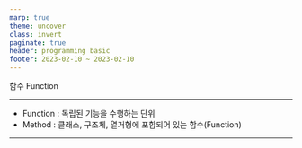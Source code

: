 ```yaml
---
marp: true
theme: uncover
class: invert
paginate: true
header: programming basic
footer: 2023-02-10 ~ 2023-02-10
---
```


함수 Function

---

* Function : 독립된 기능을 수행하는 단위
* Method : 클래스, 구조체, 열거형에 포함되어 있는 함수(Function)

---